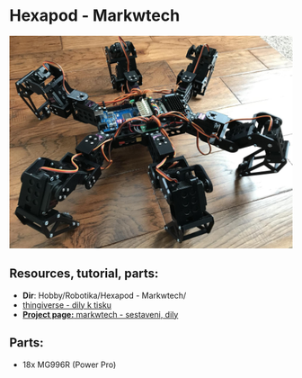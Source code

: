# Hexapod - Markwtech

![](Whole-Thing.jpg)

## Resources, tutorial, parts:
- **Dir**: Hobby/Robotika/Hexapod - Markwtech/
- [thingiverse - dily k tisku](https://www.thingiverse.com/thing:3463845)
- [**Project page:** markwtech - sestaveni, dily](https://markwtech.com/robots/hexapod/)

## Parts:
- 18x MG996R (Power Pro)
